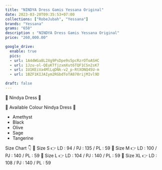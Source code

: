 ```yaml
---
title: "NINDYA Dress Gamis Yessana Original"
date: 2023-03-20T09:35:53+07:00
collections: ["RobeJubah", "Yessana"]
brands: "Yessana"
grams: "650"
description : "NINDYA Dress Gamis Yessana Original"
price: "260,000.00"

google_drive:
  enable: true
  pics:
  - url: 1A4dWGa8L2Xg9PsDpe9s5pcRzrOToASHC
  - url: 1Jzu-ol-QEuKTfjzxmXut6TQF1CSn2sK7
  - url: 1U1KEiVa4MlLqDNk-v2_p-RtXONQ45U-m
  - url: 1BZF1KIJAIym2RGbdToTA870rijMIvl9D

draft: false
---
```


🌸 Nindya Dress 🌸

🌸 Available Colour Nindya Dress 🌸
- Amethyst
- Black
- Olive
- Sage
- Tangerine

Size Chart 👇
🍭 Size S 👉 LD : 94 / PJ : 135 / PL : 59
🍭 Size M 👉 LD : 100 / PJ : 140 / PL : 59
🍭 Size L 👉 LD : 104 / PJ : 140 / PL : 59
🍭 Size XL 👉 LD : 108 / PJ : 140 / PL : 59
